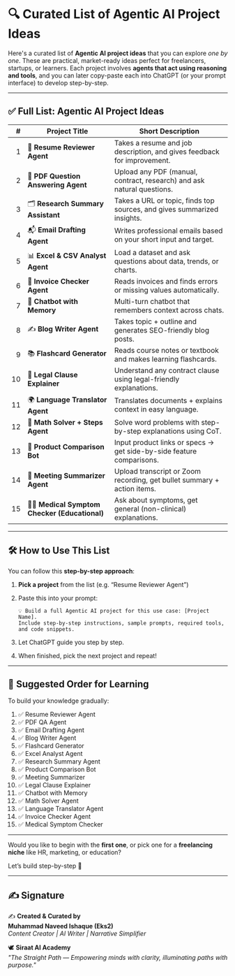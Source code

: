 
# 🔍 Curated List of Agentic AI Project Ideas

Here's a curated list of **Agentic AI project ideas** that you can explore *one by one*.
These are practical, market-ready ideas perfect for freelancers, startups, or learners.
Each project involves **agents that act using reasoning and tools**, and you can later
copy-paste each into ChatGPT (or your prompt interface) to develop step-by-step.

---

## ✅ Full List: Agentic AI Project Ideas

|  # | Project Title                                   | Short Description                                                       |
| -: | ----------------------------------------------- | ----------------------------------------------------------------------- |
|  1 | 📄 **Resume Reviewer Agent**                    | Takes a resume and job description, and gives feedback for improvement. |
|  2 | 🧠 **PDF Question Answering Agent**             | Upload any PDF (manual, contract, research) and ask natural questions.  |
|  3 | 🗂️ **Research Summary Assistant**              | Takes a URL or topic, finds top sources, and gives summarized insights. |
|  4 | 📬 **Email Drafting Agent**                     | Writes professional emails based on your short input and target.        |
|  5 | 📊 **Excel & CSV Analyst Agent**                | Load a dataset and ask questions about data, trends, or charts.         |
|  6 | 🧾 **Invoice Checker Agent**                    | Reads invoices and finds errors or missing values automatically.        |
|  7 | 💬 **Chatbot with Memory**                      | Multi-turn chatbot that remembers context across chats.                 |
|  8 | ✍️ **Blog Writer Agent**                        | Takes topic + outline and generates SEO-friendly blog posts.            |
|  9 | 📚 **Flashcard Generator**                      | Reads course notes or textbook and makes learning flashcards.           |
| 10 | 🧾 **Legal Clause Explainer**                   | Understand any contract clause using legal-friendly explanations.       |
| 11 | 🌍 **Language Translator Agent**                | Translates documents + explains context in easy language.               |
| 12 | 🧮 **Math Solver + Steps Agent**                | Solve word problems with step-by-step explanations using CoT.           |
| 13 | 🛒 **Product Comparison Bot**                   | Input product links or specs → get side-by-side feature comparisons.    |
| 14 | 📌 **Meeting Summarizer Agent**                 | Upload transcript or Zoom recording, get bullet summary + action items. |
| 15 | 🧑‍⚕️ **Medical Symptom Checker (Educational)** | Ask about symptoms, get general (non-clinical) explanations.            |

---

## 🛠️ How to Use This List

You can follow this **step-by-step approach**:

1. **Pick a project** from the list (e.g. “Resume Reviewer Agent”)
2. Paste this into your prompt:

   ```
   💡 Build a full Agentic AI project for this use case: [Project Name].
   Include step-by-step instructions, sample prompts, required tools, and code snippets.
   ```

3. Let ChatGPT guide you step by step.
4. When finished, pick the next project and repeat!

---

## 🧭 Suggested Order for Learning

To build your knowledge gradually:

1. ✅ Resume Reviewer Agent
2. ✅ PDF QA Agent
3. ✅ Email Drafting Agent
4. ✅ Blog Writer Agent
5. ✅ Flashcard Generator
6. ✅ Excel Analyst Agent
7. ✅ Research Summary Agent
8. ✅ Product Comparison Bot
9. ✅ Meeting Summarizer
10. ✅ Legal Clause Explainer
11. ✅ Chatbot with Memory
12. ✅ Math Solver Agent
13. ✅ Language Translator Agent
14. ✅ Invoice Checker Agent
15. ✅ Medical Symptom Checker

---

Would you like to begin with the **first one**, or pick one for a **freelancing niche**
like HR, marketing, or education?

Let’s build step-by-step 🚀


---

## ✍️ Signature
✍️ **Created & Curated by**  
**Muhammad Naveed Ishaque (Eks2)**  
*Content Creator | AI Writer | Narrative Simplifier*  

🕊️ **Siraat AI Academy**  
*"The Straight Path — Empowering minds with clarity, illuminating paths with purpose."*  

